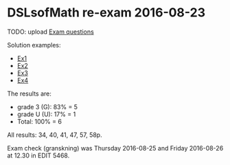 # DSLsofMath re-exam 2016-08-23

TODO: upload [Exam questions](DSLsofMath_exam.pdf)

Solution examples:
* [Ex1](Ex1.hs)
* [Ex2](Ex2.hs)
* [Ex3](Ex3.hs)
* [Ex4](Ex4.hs)

The results are:
* grade 3 (G):   83% = 5
* grade U (U):   17% = 1
* Total:        100% = 6

All results: 34, 40, 41, 47, 57, 58p.

Exam check (granskning) was Thursday 2016-08-25 and Friday 2016-08-26
at 12.30 in EDIT 5468.
